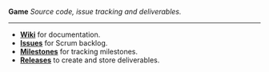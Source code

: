 **Game** *Source code, issue tracking and deliverables.*

---

- [**Wiki**](https://github.com/sepr-smew/game/wiki) for documentation.
- [**Issues**](https://github.com/sepr-smew/game/issues) for Scrum backlog.
- [**Milestones**](https://github.com/sepr-smew/game/milestones) for tracking milestones.
- [**Releases**](https://github.com/sepr-smew/game/releases) to create and store deliverables.
